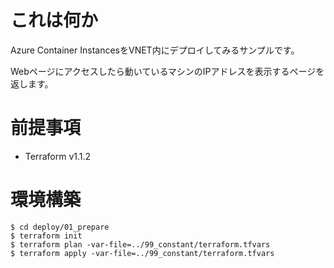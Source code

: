 # これは何か

Azure Container InstancesをVNET内にデプロイしてみるサンプルです。

Webページにアクセスしたら動いているマシンのIPアドレスを表示するページを返します。

# 前提事項

- Terraform v1.1.2

# 環境構築

```shell
$ cd deploy/01_prepare
$ terraform init
$ terraform plan -var-file=../99_constant/terraform.tfvars
$ terraform apply -var-file=../99_constant/terraform.tfvars
```
